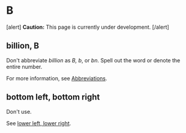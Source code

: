 # B

[alert] **Caution:** This page is currently under development. [/alert]

## billion, B

Don't abbreviate *billion* as *B, b*, or *bn*. Spell out the word or denote the entire number.

For more information, see [Abbreviations](numbers.md).

## bottom left, bottom right

Don't use.

See [lower left, lower right](l.md).
